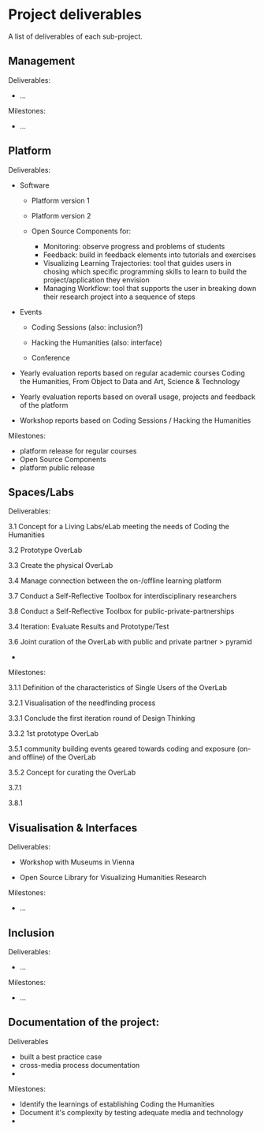 # Project deliverables

A list of deliverables of each sub-project.

## Management

Deliverables:

+ ...

Milestones:

+ ...

## Platform

Deliverables:


+ Software

  + Platform version 1

  + Platform version 2

  + Open Source Components for:
    + Monitoring: observe progress and problems of students 
    + Feedback: build in feedback elements into tutorials and exercises
    + Visualizing Learning Trajectories: tool that guides users in chosing which specific programming skills to learn to build the project/application they envision
    + Managing Workflow: tool that supports the user in breaking down their research project into a sequence of steps

+ Events

  + Coding Sessions (also: inclusion?)

  + Hacking the Humanities (also: interface)

  + Conference
 
+ Yearly evaluation reports based on regular academic courses Coding the Humanities, From Object to Data and Art, Science & Technology

+ Yearly evaluation reports based on overall usage, projects and feedback of the platform

+ Workshop reports based on Coding Sessions / Hacking the Humanities

Milestones:

+ platform release for regular courses
+ Open Source Components
+ platform public release

## Spaces/Labs

Deliverables:

3.1 Concept for a Living Labs/eLab meeting the needs of Coding the Humanities

3.2 Prototype OverLab
 
3.3 Create the physical OverLab

3.4 Manage connection between the on-/offline learning platform

3.7 Conduct a Self-Reflective Toolbox for interdisciplinary researchers

3.8 Conduct a Self-Reflective Toolbox for public-private-partnerships

3.4 Iteration: Evaluate Results and Prototype/Test

3.6 Joint curation of the OverLab with public and private partner > pyramid

- 


Milestones:

3.1.1 Definition of the characteristics of Single Users of the OverLab

3.2.1 Visualisation of the needfinding process

3.3.1 Conclude the first iteration round of Design Thinking

3.3.2 1st prototype OverLab

3.5.1 community building events geared towards coding and exposure (on- and offline) of the OverLab

3.5.2 Concept for curating the OverLab

3.7.1

3.8.1

## Visualisation & Interfaces

Deliverables:

+ Workshop with Museums in Vienna

+ Open Source Library for Visualizing Humanities Research




Milestones:

+ ...

## Inclusion

Deliverables:

+ ...

Milestones:

+ ...


## Documentation of the project:

Deliverables
+ built a best practice case 
+ cross-media process documentation  
+ 

Milestones:
+ Identify the learnings of establishing Coding the Humanities 
+ Document it's complexity by testing adequate media and technology
+
